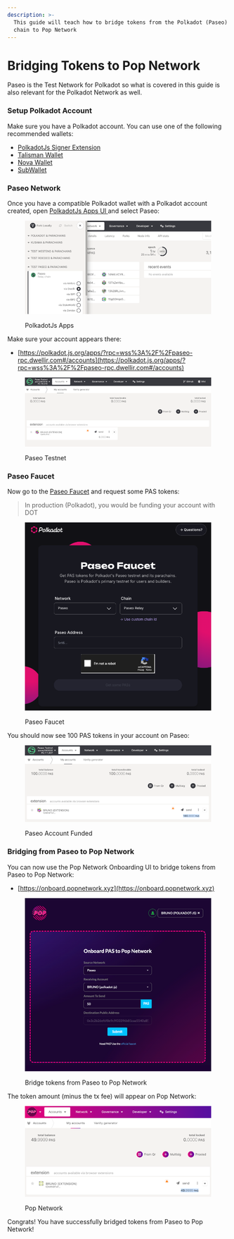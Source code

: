 ```yaml
---
description: >-
  This guide will teach how to bridge tokens from the Polkadot (Paseo) Relay
  chain to Pop Network
---
```


# Bridging Tokens to Pop Network

Paseo is the Test Network for Polkadot so what is covered in this guide is also relevant for the Polkadot Network as well.

### Setup Polkadot Account <a href="#setup-polkadot-account" id="setup-polkadot-account"></a>

Make sure you have a Polkadot account. You can use one of the following recommended wallets:

* [PolkadotJs Signer Extension](https://polkadot.js.org/extension/)
* [Talisman Wallet](https://www.talisman.xyz/)
* [Nova Wallet](https://novawallet.io/)
* [SubWallet](https://www.subwallet.app/)

### Paseo Network <a href="#paseo-network" id="paseo-network"></a>

Once you have a compatible Polkadot wallet with a Polkadot account created, open [PolkadotJs Apps UI ](https://polkadot.js.org/apps)and select Paseo:

<figure><img src="../.gitbook/assets/image (1).png" alt=""><figcaption><p>PolkadotJs Apps</p></figcaption></figure>

Make sure your account appears there:

* [https://polkadot.js.org/apps/?rpc=wss%3A%2F%2Fpaseo-rpc.dwellir.com#/accounts](https://polkadot.js.org/apps/?rpc=wss%3A%2F%2Fpaseo-rpc.dwellir.com#/accounts)

<figure><img src="../.gitbook/assets/image (2).png" alt=""><figcaption><p>Paseo Testnet</p></figcaption></figure>

### Paseo Faucet <a href="#paseo-faucet" id="paseo-faucet"></a>

Now go to the [Paseo Faucet](https://faucet.polkadot.io/) and request some PAS tokens:

> In production (Polkadot), you would be funding your account with DOT

<figure><img src="../.gitbook/assets/image (3).png" alt="" width="563"><figcaption><p>Paseo Faucet</p></figcaption></figure>

You should now see 100 PAS tokens in your account on Paseo:

<figure><img src="../.gitbook/assets/image (4).png" alt=""><figcaption><p>Paseo Account Funded</p></figcaption></figure>

### Bridging from Paseo to Pop Network <a href="#bridging-from-paseo-to-pop-network" id="bridging-from-paseo-to-pop-network"></a>

You can now use the Pop Network Onboarding UI to bridge tokens from Paseo to Pop Network:

* [https://onboard.popnetwork.xyz](https://onboard.popnetwork.xyz)

<figure><img src="../.gitbook/assets/image (5).png" alt="" width="563"><figcaption><p>Bridge tokens from Paseo to Pop Network</p></figcaption></figure>

The token amount (minus the tx fee) will appear on Pop Network:

<figure><img src="../.gitbook/assets/image (6).png" alt=""><figcaption><p>Pop Network</p></figcaption></figure>

Congrats! You have successfully bridged tokens from Paseo to Pop Network!
